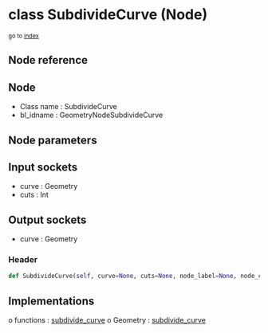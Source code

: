 # class SubdivideCurve (Node)

<sub>go to [index](/docs/index.md)</sub>

## Node reference

Node
----
 - Class name : SubdivideCurve
 - bl_idname : GeometryNodeSubdivideCurve

Node parameters
---------------

Input sockets
-------------
 - curve : Geometry
 - cuts : Int

Output sockets
--------------
 - curve : Geometry

### Header

``` python
def SubdivideCurve(self, curve=None, cuts=None, node_label=None, node_color=None):
```

## Implementations

o functions : [subdivide_curve](#subdivide_curve)
o Geometry : [subdivide_curve](#subdivide_curve) 

